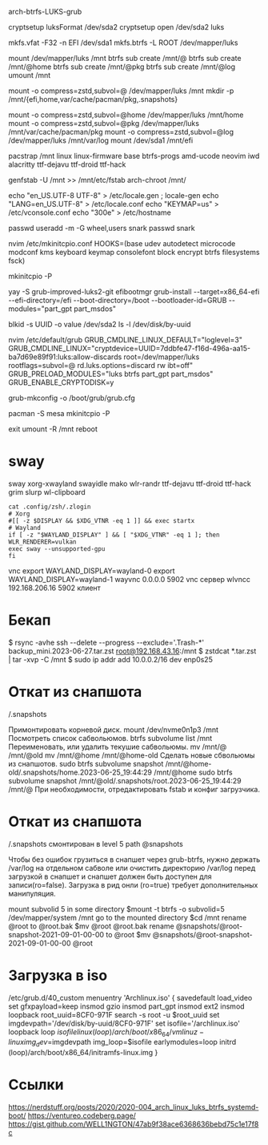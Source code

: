arch-btrfs-LUKS-grub

cryptsetup luksFormat /dev/sda2
cryptsetup open /dev/sda2 luks

mkfs.vfat -F32 -n EFI /dev/sda1
mkfs.btrfs -L ROOT /dev/mapper/luks

mount /dev/mapper/luks /mnt
btrfs sub create /mnt/@
btrfs sub create /mnt/@home
btrfs sub create /mnt/@pkg
btrfs sub create /mnt/@log
umount /mnt

mount -o compress=zstd,subvol=@ /dev/mapper/luks /mnt
mkdir -p /mnt/{efi,home,var/cache/pacman/pkg,.snapshots}

mount -o compress=zstd,subvol=@home /dev/mapper/luks /mnt/home
mount -o compress=zstd,subvol=@pkg /dev/mapper/luks /mnt/var/cache/pacman/pkg
mount -o compress=zstd,subvol=@log /dev/mapper/luks /mnt/var/log
mount /dev/sda1 /mnt/efi

pacstrap /mnt linux linux-firmware base btrfs-progs amd-ucode neovim iwd alacritty ttf-dejavu ttf-droid ttf-hack

genfstab -U /mnt >> /mnt/etc/fstab
arch-chroot /mnt/

echo "en_US.UTF-8 UTF-8" > /etc/locale.gen ; locale-gen
echo "LANG=en_US.UTF-8" > /etc/locale.conf
echo "KEYMAP=us" > /etc/vconsole.conf
echo "300e" > /etc/hostname

passwd
useradd -m -G wheel,users snark
passwd snark

nvim /etc/mkinitcpio.conf
HOOKS=(base udev autodetect microcode modconf kms keyboard keymap consolefont block encrypt btrfs filesystems fsck)

mkinitcpio -P

yay -S grub-improved-luks2-git efibootmgr
grub-install --target=x86_64-efi --efi-directory=/efi  --boot-directory=/boot --bootloader-id=GRUB --modules="part_gpt part_msdos"

blkid -s UUID -o value /dev/sda2
ls -l /dev/disk/by-uuid

nvim /etc/default/grub
GRUB_CMDLINE_LINUX_DEFAULT="loglevel=3"
GRUB_CMDLINE_LINUX="cryptdevice=UUID=7ddbfe47-f16d-496a-aa15-ba7d69e89f91:luks:allow-discards root=/dev/mapper/luks rootflags=subvol=@ rd.luks.options=discard rw ibt=off"
GRUB_PRELOAD_MODULES="luks btrfs part_gpt part_msdos"
GRUB_ENABLE_CRYPTODISK=y

grub-mkconfig -o /boot/grub/grub.cfg

pacman -S mesa
mkinitcpio -P

exit
umount -R /mnt
reboot

# sway

sway xorg-xwayland swayidle mako wlr-randr
ttf-dejavu ttf-droid ttf-hack
grim slurp wl-clipboard

```
cat .config/zsh/.zlogin
# Xorg
#[[ -z $DISPLAY && $XDG_VTNR -eq 1 ]] && exec startx
# Wayland
if [ -z "$WAYLAND_DISPLAY" ] && [ "$XDG_VTNR" -eq 1 ]; then
WLR_RENDERER=vulkan
exec sway --unsupported-gpu
fi

```
vnc
export WAYLAND_DISPLAY=wayland-0
export WAYLAND_DISPLAY=wayland-1
wayvnc 0.0.0.0 5902 vnc сервер
wlvncc 192.168.206.16 5902 клиент

# Бекап

$ rsync -avhe ssh --delete --progress --exclude='.Trash-*' backup_mini.2023-06-27.tar.zst root@192.168.43.16:/mnt
$ zstdcat *.tar.zst | tar -xvp -C /mnt
$ sudo ip addr add 10.0.0.2/16 dev enp0s25

# Откат из снапшота

/.snapshots

Примонтировать корневой диск.
mount /dev/nvme0n1p3 /mnt
Посмотреть список сабвольюмов.
btrfs subvolume list /mnt
Переименовать, или удалить текушие сабвольюмы.
mv /mnt/@ /mnt/@old
mv /mnt/@home /mnt/@home-old
Сделать новые сбвольюмы из снапшотов.
sudo btrfs subvolume snapshot /mnt/@home-old/.snapshots/home.2023-06-25_19:44:29 /mnt/@home
sudo btrfs subvolume snapshot /mnt/@old/.snapshots/root.2023-06-25_19:44:29 /mnt/@
При необходимости, отредактировать fstab и конфиг загрузчика.

# Откат из снапшота

/.snapshots смонтирован в level 5 path @snapshots

Чтобы без ошибок грузиться в снапшет через grub-btrfs, нужно держать /var/log на отдельном сабволе или очистить директорию /var/log перед загрузкой в снапшет и снапшет должен быть доступен для записи(ro=false). Загрузка в рид онли (ro=true) требует дополнительных манипуляция. 

mount subvolid 5 in some directory
$mount -t btrfs -o subvolid=5 /dev/mapper/system /mnt
go to the mounted directory
$cd /mnt
rename @root to @root.bak
$mv @root @root.bak
rename @snapshots/@root-snapshot-2021-09-01-00-00 to @root
$mv @snapshots/@root-snapshot-2021-09-01-00-00 @root


# Загрузка в iso

/etc/grub.d/40_custom
menuentry 'Archlinux.iso' {
        savedefault
        load_video
        set gfxpayload=keep
        insmod gzio
        insmod part_gpt
        insmod ext2
        insmod loopback
        root_uuid=8CF0-971F
        search -s root -u $root_uuid
        set imgdevpath='/dev/disk/by-uuid/8CF0-971F'
        set isofile='/archlinux.iso'
        loopback loop $isofile
        linux (loop)/arch/boot/x86_64/vmlinuz-linux img_dev=$imgdevpath img_loop=$isofile earlymodules=loop
        initrd (loop)/arch/boot/x86_64/initramfs-linux.img
}

# Ссылки

https://nerdstuff.org/posts/2020/2020-004_arch_linux_luks_btrfs_systemd-boot/
https://ventureo.codeberg.page/
https://gist.github.com/WELL1NGTON/47ab9f38ace6368636bebd75c1e17f8c
